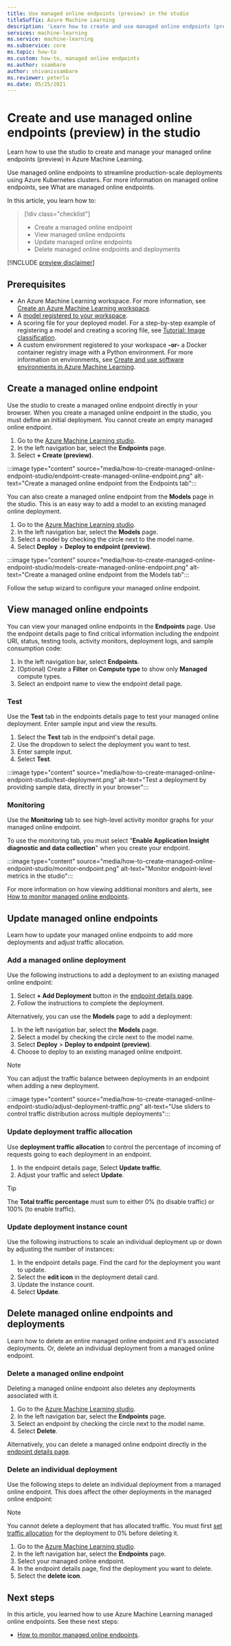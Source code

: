 ```yaml
---
title: Use managed online endpoints (preview) in the studio
titleSuffix: Azure Machine Learning
description: 'Learn how to create and use managed online endpoints (preview) using the Azure Machine Learning studio.'
services: machine-learning
ms.service: machine-learning
ms.subservice: core
ms.topic: how-to
ms.custom: how-to, managed online endpoints
ms.author: ssambare
author: shivanissambare
ms.reviewer: peterlu
ms.date: 05/25/2021
---
```


# Create and use managed online endpoints (preview) in the studio

Learn how to use the studio to create and manage your managed online endpoints (preview) in Azure Machine Learning.

Use managed online endpoints to streamline production-scale deployments using Azure Kubernetes clusters. For more information on managed online endpoints, see What are managed online endpoints.

In this article, you learn how to:

> [!div class="checklist"]
> * Create a managed online endpoint
> * View managed online endpoints
> * Update managed online endpoints
> * Delete managed online endpoints and deployments

[!INCLUDE [preview disclaimer](../../includes/machine-learning-preview-generic-disclaimer.md)]

## Prerequisites

- An Azure Machine Learning workspace. For more information, see [Create an Azure Machine Learning workspace](how-to-manage-workspace.md).
- A [model registered to your workspace](how-to-deploy-and-where.md#registermodel).
- A scoring file for your deployed model. For a step-by-step example of registering a model and creating a scoring file, see [Tutorial: Image classification](tutorial-train-models-with-aml.md).
- A custom environment registered to your workspace **-or-** a Docker container registry image with a Python environment. For more information on environments, see [Create and use software environments in Azure Machine Learning](how-to-use-environments.md).

## Create a managed online endpoint

Use the studio to create a managed online endpoint directly in your browser. When you create a managed online endpoint in the studio, you must define an initial deployment. You cannot create an empty managed online endpoint.

1. Go to the [Azure Machine Learning studio](https://ml.azure.com).
1. In the left navigation bar, select the **Endpoints** page.
1. Select **+ Create (preview)**.

:::image type="content" source="media/how-to-create-managed-online-endpoint-studio/endpoint-create-managed-online-endpoint.png" alt-text="Create a managed online endpoint from the Endpoints tab":::

You can also create a managed online endpoint from the **Models** page in the studio. This is an easy way to add a model to an existing managed online deployment.

1. Go to the [Azure Machine Learning studio](https://ml.azure.com).
1. In the left navigation bar, select the **Models** page.
1. Select a model by checking the circle next to the model name.
1. Select **Deploy** > **Deploy to endpoint (preview)**.

:::image type="content" source="media/how-to-create-managed-online-endpoint-studio/models-create-managed-online-endpoint.png" alt-text="Create a managed online endpoint from the Models tab":::

Follow the setup wizard to configure your managed online endpoint.

## View managed online endpoints

You can view your managed online endpoints in the **Endpoints** page. Use the endpoint details page to find critical information including the endpoint URI, status, testing tools, activity monitors, deployment logs, and sample consumption code:

1. In the left navigation bar, select **Endpoints**.
1. (Optional) Create a **Filter** on **Compute type** to show only **Managed** compute types.
1. Select an endpoint name to view the endpoint detail page.

### Test

Use the **Test** tab in the endpoints details page to test your managed online deployment. Enter sample input and view the results.

1. Select the **Test** tab in the endpoint's detail page.
1. Use the dropdown to select the deployment you want to test.
1. Enter sample input.
1. Select **Test**.

:::image type="content" source="media/how-to-create-managed-online-endpoint-studio/test-deployment.png" alt-text="Test a deployment by providing sample data, directly in your browser":::

### Monitoring

Use the **Monitoring** tab to see high-level activity monitor graphs for your managed online endpoint.

To use the monitoring tab, you must select "**Enable Application Insight diagnostic and data collection**" when you create your endpoint.

:::image type="content" source="media/how-to-create-managed-online-endpoint-studio/monitor-endpoint.png" alt-text="Monitor endpoint-level metrics in the studio":::

For more information on how viewing additional monitors and alerts, see [How to monitor managed online endpoints](how-to-monitor-online-endpoints.md).

## Update managed online endpoints

Learn how to update your managed online endpoints to add more deployments and adjust traffic allocation.

### Add a managed online deployment

Use the following instructions to add a deployment to an existing managed online endpoint:

1. Select **+ Add Deployment** button in the [endpoint details page](#view-managed-online-endpoints).
2. Follow the instructions to complete the deployment.

Alternatively, you can use the **Models** page to add a deployment:

1. In the left navigation bar, select the **Models** page.
1. Select a model by checking the circle next to the model name.
1. Select **Deploy** > **Deploy to endpoint (preview)**.
1. Choose to deploy to an existing managed online endpoint.

> [!NOTE]
> You can adjust the traffic balance between deployments in an endpoint when adding a new deployment.
>
> :::image type="content" source="media/how-to-create-managed-online-endpoint-studio/adjust-deployment-traffic.png" alt-text="Use sliders to control traffic distribution across multiple deployments":::

### Update deployment traffic allocation

Use **deployment traffic allocation** to control the percentage of incoming of requests going to each deployment in an endpoint.

1. In the endpoint details page, Select  **Update traffic**.
2. Adjust your traffic and select **Update**.

> [!TIP]
> The **Total traffic percentage** must sum to either 0% (to disable traffic) or 100% (to enable traffic).

### Update deployment instance count

Use the following instructions to scale an individual deployment up or down by adjusting the number of instances:

1. In the endpoint details page. Find the card for the deployment you want to update.
1. Select the **edit icon** in the deployment detail card.
1. Update the instance count.
1. Select **Update**.


## Delete managed online endpoints and deployments

Learn how to delete an entire managed online endpoint and it's associated deployments. Or, delete an individual deployment from a managed online endpoint.

### Delete a managed online endpoint

Deleting a managed online endpoint also deletes any deployments associated with it.

1. Go to the [Azure Machine Learning studio](https://ml.azure.com).
1. In the left navigation bar, select the **Endpoints** page.
1. Select an endpoint by checking the circle next to the model name.
1. Select **Delete**.

Alternatively, you can delete a managed online endpoint directly in the [endpoint details page](#view-managed-online-endpoints). 


### Delete an individual deployment

Use the following steps to delete an individual deployment from a managed online endpoint. This does affect the other deployments in the managed online endpoint:

> [!NOTE]
> You cannot delete a deployment that has allocated traffic. You must first [set traffic allocation](#update-deployment-traffic-allocation) for the deployment to 0% before deleting it.

1. Go to the [Azure Machine Learning studio](https://ml.azure.com).
1. In the left navigation bar, select the **Endpoints** page.
1. Select your managed online endpoint.
1. In the endpoint details page, find the deployment you want to delete.
1. Select the **delete icon**.

## Next steps

In this article, you learned how to use Azure Machine Learning managed online endpoints. See these next steps:

- [How to monitor managed online endpoints](how-to-monitor-online-endpoints.md).